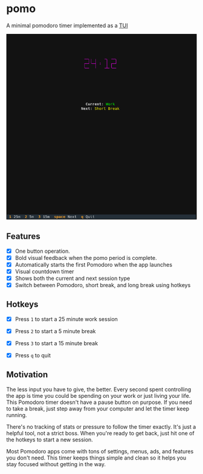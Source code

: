 # pomo

A minimal pomodoro timer implemented as a [TUI](https://en.wikipedia.org/wiki/Text-based_user_interface)

![minimal pomo timer](https://github.com/insanity54/pomo/blob/main/screenshot.png?raw=true)

## Features

* [x] One button operation.
* [x] Bold visual feedback when the pomo period is complete.
* [x] Automatically starts the first Pomodoro when the app launches  
* [x] Visual countdown timer
* [x] Shows both the current and next session type
* [x] Switch between Pomodoro, short break, and long break using hotkeys

## Hotkeys

* [x] Press `1` to start a 25 minute work session
* [x] Press `2` to start a 5 minute break 
* [x] Press `3` to start a 15 minute break
* [x] Press `q` to quit 


## Motivation

The less input you have to give, the better. Every second spent controlling the app is time you could be spending on your work or just living your life. This Pomodoro timer doesn't have a pause button on purpose. If you need to take a break, just step away from your computer and let the timer keep running.

There's no tracking of stats or pressure to follow the timer exactly. It's just a helpful tool, not a strict boss. When you're ready to get back, just hit one of the hotkeys to start a new session.

Most Pomodoro apps come with tons of settings, menus, ads, and features you don't need. This timer keeps things simple and clean so it helps you stay focused without getting in the way.
